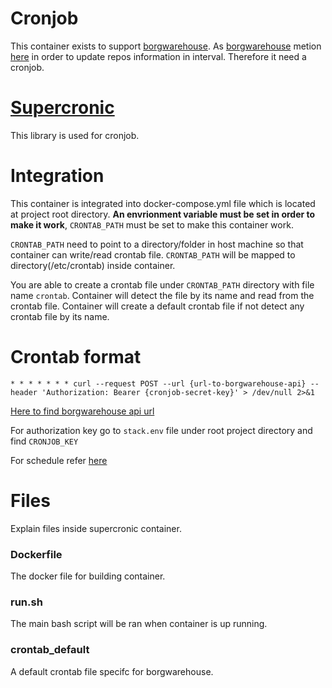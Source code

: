 # Cronjob

This container exists to support [borgwarehouse](https://borgwarehouse.com/). As [borgwarehouse](https://borgwarehouse.com/) metion [here](https://borgwarehouse.com/docs/admin-manual/docker-installation/#scheduled-tasks) in order to update repos information in interval. Therefore it need a cronjob.

# [Supercronic](https://github.com/aptible/supercronic)

This library is used for cronjob.

# Integration

This container is integrated into docker-compose.yml file which is located at project root directory. **An envrionment variable must be set in order to make it work**, `CRONTAB_PATH` must be set to make this container work.

`CRONTAB_PATH` need to point to a directory/folder in host machine so that container can write/read crontab file. `CRONTAB_PATH` will be mapped to directory(/etc/crontab) inside container.

You are able to create a crontab file under `CRONTAB_PATH` directory with file name `crontab`. Container will detect the file by its name and read from the crontab file. Container will create a default crontab file if not detect any crontab file by its name.

# Crontab format

```
* * * * * * * curl --request POST --url {url-to-borgwarehouse-api} --header 'Authorization: Bearer {cronjob-secret-key}' > /dev/null 2>&1
```

[Here to find borgwarehouse api url](https://borgwarehouse.com/docs/admin-manual/docker-installation/#scheduled-tasks)

For authorization key go to `stack.env` file under root project directory and find `CRONJOB_KEY`

For schedule refer [here](https://github.com/aptible/supercronic/tree/master/cronexpr#implementation)

# Files

Explain files inside supercronic container.

### Dockerfile

The docker file for building container.

### run.sh

The main bash script will be ran when container is up running. 

### crontab_default

A default crontab file specifc for borgwarehouse.

